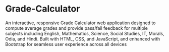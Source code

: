 # Grade-Calculator
An interactive, responsive Grade Calculator web application designed to compute average grades and provide pass/fail feedback for multiple subjects including English, Mathematics, Science, Social Studies, IT, Morals, Odia, and Hindi. Built with HTML, CSS, and JavaScript, and enhanced with Bootstrap for seamless user experience across all devices
